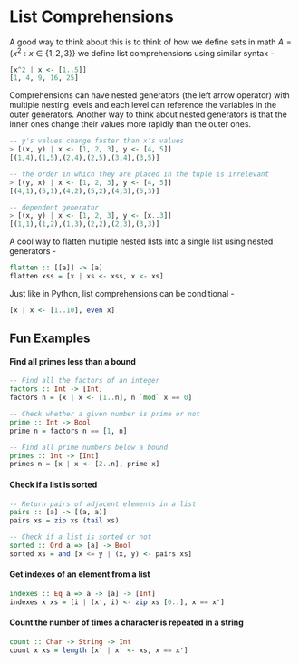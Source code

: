 # List Comprehensions

A good way to think about this is to think of how we define sets in math $A = \{x^2 : x \in \{1, 2, 3\} \}$ we define list comprehensions using similar syntax -

```haskell
[x^2 | x <- [1..5]]
[1, 4, 9, 16, 25]
```

Comprehensions can have nested generators (the left arrow operator) with multiple nesting levels and each level can reference the variables in the outer generators. Another way to think about nested generators is that the inner ones change their values more rapidly than the outer ones.

```haskell
-- y's values change faster than x's values
> [(x, y) | x <- [1, 2, 3], y <- [4, 5]]
[(1,4),(1,5),(2,4),(2,5),(3,4),(3,5)]

-- the order in which they are placed in the tuple is irrelevant
> [(y, x) | x <- [1, 2, 3], y <- [4, 5]]
[(4,1),(5,1),(4,2),(5,2),(4,3),(5,3)]

-- dependent generator
> [(x, y) | x <- [1, 2, 3], y <- [x..3]]
[(1,1),(1,2),(1,3),(2,2),(2,3),(3,3)]
```

 A cool way to flatten multiple nested lists into a single list using nested generators -

```haskell
flatten :: [[a]] -> [a]
flatten xss = [x | xs <- xss, x <- xs]
```

Just like in Python, list comprehensions can be conditional -

```haskell
[x | x <- [1..10], even x]
```

## Fun Examples

#### Find all primes less than a bound

```haskell
-- Find all the factors of an integer
factors :: Int -> [Int]
factors n = [x | x <- [1..n], n `mod` x == 0]

-- Check whether a given number is prime or not
prime :: Int -> Bool
prime n = factors n == [1, n]

-- Find all prime numbers below a bound
primes :: Int -> [Int]
primes n = [x | x <- [2..n], prime x]
```

#### Check if a list is sorted

```haskell
-- Return pairs of adjacent elements in a list
pairs :: [a] -> [(a, a)]
pairs xs = zip xs (tail xs)

-- Check if a list is sorted or not
sorted :: Ord a => [a] -> Bool
sorted xs = and [x <= y | (x, y) <- pairs xs]
```

#### Get indexes of an element from a list

```haskell
indexes :: Eq a => a -> [a] -> [Int]
indexes x xs = [i | (x', i) <- zip xs [0..], x == x']
```

#### Count the number of times a character is repeated in a string

```haskell
count :: Char -> String -> Int
count x xs = length [x' | x' <- xs, x == x']
```

  

